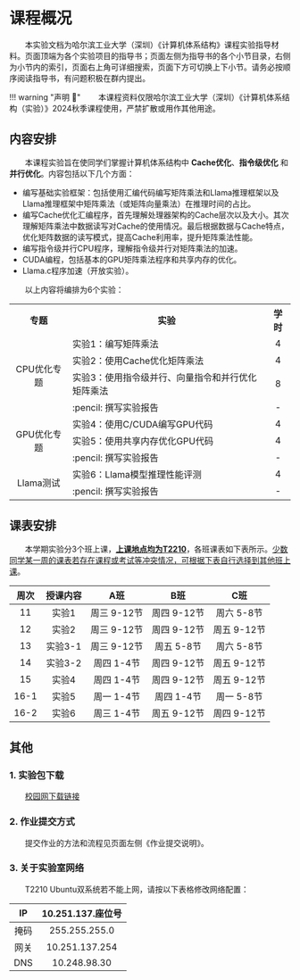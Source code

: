 # 课程概况

&emsp;&emsp;本实验文档为哈尔滨工业大学（深圳）《计算机体系结构》课程实验指导材料。页面顶端为各个实验项目的指导书；页面左侧为指导书的各个小节目录，右侧为小节内的索引，页面右上角可详细搜索，页面下方可切换上下小节。请务必按顺序阅读指导书，有问题积极在群内提出。

!!! warning "声明 :loudspeaker:"
    &emsp;&emsp;本课程资料仅限哈尔滨工业大学（深圳）《计算机体系结构（实验）》2024秋季课程使用，严禁扩散或用作其他用途。



## 内容安排

&emsp;&emsp;本课程实验旨在使同学们掌握计算机体系结构中 **Cache优化**、**指令级优化** 和 **并行优化**。内容包括以下几个方面：

- 编写基础实验框架：包括使用汇编代码编写矩阵乘法和Llama推理框架以及Llama推理框架中矩阵乘法（或矩阵向量乘法）在推理时间的占比。
- 编写Cache优化汇编程序，首先理解处理器架构的Cache层次以及大小。其次理解矩阵乘法中数据读写对Cache的使用情况。最后根据数据与Cache特点，优化矩阵数据的读写模式，提高Cache利用率，提升矩阵乘法性能。
- 编写指令级并行CPU程序，理解指令级并行对矩阵乘法的加速。
- CUDA编程，包括基本的GPU矩阵乘法程序和共享内存的优化。
- Llama.c程序加速（开放实验）。

&emsp;&emsp;以上内容将编排为6个实验：

<center><table>
    <tr>
        <th align="center">专题</th>
        <th align="center">实验</th>
        <th align="center">学时</th>
    </tr>
    <tr>
        <td rowspan=4 style="vertical-align: middle;" align="center">CPU优化专题</td>
        <td align="left">实验1：编写矩阵乘法</td>
        <td align="center">4</td>
    </tr>
    <tr>
        <td align="left">实验2：使用Cache优化矩阵乘法</td>
        <td align="center">4</td>
    </tr>
    <tr>
        <td align="left">实验3：使用指令级并行、向量指令和并行优化矩阵乘法</td>
        <td align="center">8</td>
    </tr>
    <tr>
        <td align="left">:pencil: 撰写实验报告</td>
        <td align="center">-</td>
    </tr>
    <tr>
        <td rowspan=3 style="vertical-align: middle;" align="center">GPU优化专题</td>
        <td align="left">实验4：使用C/CUDA编写GPU代码</td>
        <td align="center">4</td>
    </tr>
    <tr>
        <td align="left">实验5：使用共享内存优化GPU代码</td>
        <td align="center">4</td>
    </tr>
    <tr>
        <td align="left">:pencil: 撰写实验报告</td>
        <td align="center">-</td>
    </tr>
    <tr>
        <td rowspan=2 style="vertical-align: middle;" align="center">Llama测试</td>
        <td align="left">实验6：Llama模型推理性能评测</td>
        <td align="center">4</td>
    </tr>
    <tr>
        <td align="left">:pencil: 撰写实验报告</td>
        <td align="center">-</td>
    </tr>
</table></center>



## 课表安排

&emsp;&emsp;本学期实验分3个班上课，<u>**上课地点均为T2210**</u>，各班课表如下表所示。<u>少数同学某一周的课表若存在课程或考试等冲突情况，可根据下表自行选择到其他班上课</u>。

<center>

| 周次 | 授课内容 | A班 | B班 | C班 |
| :-: | :-: | :-: | :-: | :-: |
| 11   | 实验1   | 周三 9-12节 | 周四 9-12节 | 周六 5-8节  |
| 12   | 实验2   | 周三 9-12节 | 周四 9-12节 | 周五 9-12节 |
| 13   | 实验3-1 | 周三 9-12节 | 周五 5-8节  | 周六 5-8节  |
| 14   | 实验3-2 | 周四 1-4节  | 周四 9-12节 | 周五 9-12节 |
| 15   | 实验4   | 周四 1-4节  | 周四 9-12节 | 周五 9-12节 |
| 16-1 | 实验5   | 周一 1-4节  | 周四 1-4节  | 周一 5-8节  |
| 16-2 | 实验6   | 周三 1-4节  | 周五 9-12节 | 周四 9-12节 |

</center>


## 其他

### 1. 实验包下载

&emsp;&emsp;<a href="http://10.249.10.96:3011/" target=_blank>校园网下载链接</a>

### 2. 作业提交方式

&emsp;&emsp;提交作业的方法和流程见页面左侧《作业提交说明》。

### 3. 关于实验室网络

&emsp;&emsp;T2210 Ubuntu双系统若不能上网，请按以下表格修改网络配置：

<center>

| IP | 10.251.137.座位号 |
| :-: | :-: |
| 掩码 | 255.255.255.0 |
| 网关 | 10.251.137.254 |
| DNS | 10.248.98.30 |

</center>


